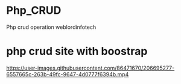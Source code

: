 # Php_CRUD
Php crud operation weblordinfotech 
# php crud site with boostrap 


https://user-images.githubusercontent.com/86471670/206695277-6557665c-263b-49fc-9647-4d0777f6394b.mp4

